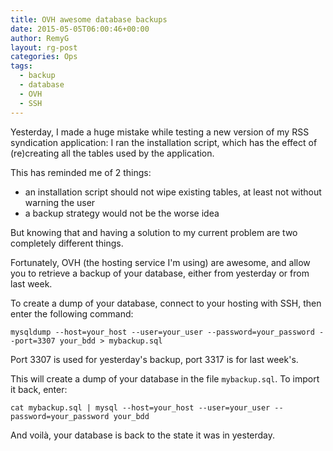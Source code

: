 ```yaml
---
title: OVH awesome database backups
date: 2015-05-05T06:00:46+00:00
author: RemyG
layout: rg-post
categories: Ops
tags:
  - backup
  - database
  - OVH
  - SSH
---
```


Yesterday, I made a huge mistake while testing a new version of my RSS syndication application: I ran the installation script, which has the effect of (re)creating all the tables used by the application.

<!--more-->

This has reminded me of 2 things:

* an installation script should not wipe existing tables, at least not without warning the user
* a backup strategy would not be the worse idea

But knowing that and having a solution to my current problem are two completely different things.

Fortunately, OVH (the hosting service I'm using) are awesome, and allow you to retrieve a backup of your database, either from yesterday or from last week.

To create a dump of your database, connect to your hosting with SSH, then enter the following command:

    mysqldump --host=your_host --user=your_user --password=your_password --port=3307 your_bdd > mybackup.sql

Port 3307 is used for yesterday's backup, port 3317 is for last week's.

This will create a dump of your database in the file `mybackup.sql`. To import it back, enter:

    cat mybackup.sql | mysql --host=your_host --user=your_user --password=your_password your_bdd

And voilà, your database is back to the state it was in yesterday.
